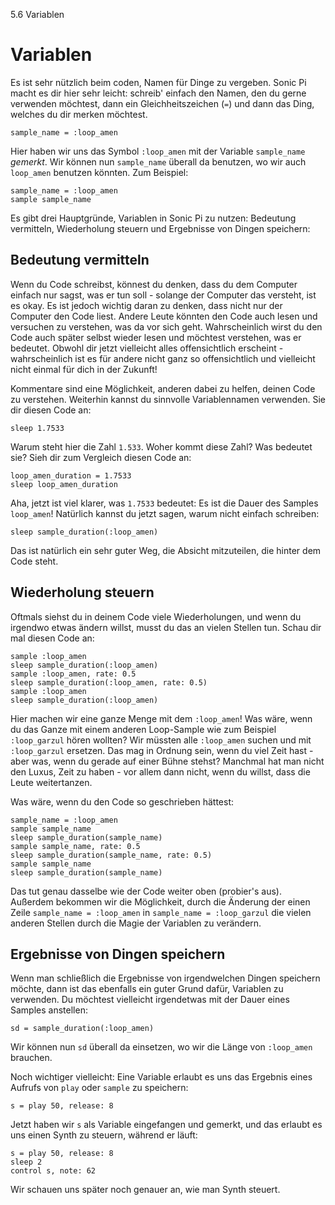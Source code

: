 5.6 Variablen

# Variablen

Es ist sehr nützlich beim coden, Namen für Dinge zu vergeben. Sonic Pi macht es dir hier sehr leicht: schreib' einfach den Namen, den du gerne verwenden möchtest, dann ein Gleichheitszeichen (`=`) und dann das Ding, welches du dir merken möchtest.

```
sample_name = :loop_amen
```

Hier haben wir uns das Symbol `:loop_amen` mit der Variable `sample_name` *gemerkt*. Wir können nun `sample_name` überall da benutzen, wo wir auch `loop_amen` benutzen könnten. Zum Beispiel:


```
sample_name = :loop_amen
sample sample_name
```

Es gibt drei Hauptgründe, Variablen in Sonic Pi zu nutzen: Bedeutung vermitteln, Wiederholung steuern und Ergebnisse von Dingen speichern:

## Bedeutung vermitteln

Wenn du Code schreibst, könnest du denken, dass du dem Computer einfach nur sagst, was er tun soll - solange der Computer das versteht, ist es okay. Es ist jedoch wichtig daran zu denken, dass nicht nur der Computer den Code liest. Andere Leute könnten den Code auch lesen und versuchen zu verstehen, was da vor sich geht. Wahrscheinlich wirst du den Code auch später selbst wieder lesen und möchtest verstehen, was er bedeutet. Obwohl dir jetzt vielleicht alles offensichtlich erscheint - wahrscheinlich ist es für andere nicht ganz so offensichtlich und vielleicht nicht einmal für dich in der Zukunft!

Kommentare sind eine Möglichkeit, anderen dabei zu helfen, deinen Code zu verstehen. Weiterhin kannst du sinnvolle Variablennamen verwenden. Sie dir diesen Code an:

```
sleep 1.7533
```

Warum steht hier die Zahl `1.533`. Woher kommt diese Zahl? Was bedeutet sie? Sieh dir zum Vergleich diesen Code an:

```
loop_amen_duration = 1.7533
sleep loop_amen_duration
```

Aha, jetzt ist viel klarer, was `1.7533` bedeutet: Es ist die Dauer des Samples `loop_amen`! Natürlich kannst du jetzt sagen, warum nicht einfach schreiben:

```
sleep sample_duration(:loop_amen)
```

Das ist natürlich ein sehr guter Weg, die Absicht mitzuteilen, die hinter dem Code steht.

## Wiederholung steuern

Oftmals siehst du in deinem Code viele Wiederholungen, und wenn du irgendwo etwas ändern willst, musst du das an vielen Stellen tun. Schau dir mal diesen Code an:

```
sample :loop_amen
sleep sample_duration(:loop_amen)
sample :loop_amen, rate: 0.5
sleep sample_duration(:loop_amen, rate: 0.5)
sample :loop_amen
sleep sample_duration(:loop_amen)
```

Hier machen wir eine ganze Menge mit dem `:loop_amen`! Was wäre, wenn du das Ganze mit einem anderen Loop-Sample wie zum Beispiel `:loop_garzul` hören wollten? Wir müssten alle `:loop_amen` suchen und mit `:loop_garzul` ersetzen. Das mag in Ordnung sein, wenn du viel Zeit hast - aber was, wenn du gerade auf einer Bühne stehst? Manchmal hat man nicht den Luxus, Zeit zu haben - vor allem dann nicht, wenn du willst, dass die Leute weitertanzen.

Was wäre, wenn du den Code so geschrieben hättest:

```
sample_name = :loop_amen
sample sample_name
sleep sample_duration(sample_name)
sample sample_name, rate: 0.5
sleep sample_duration(sample_name, rate: 0.5)
sample sample_name
sleep sample_duration(sample_name)
```

Das tut genau dasselbe wie der Code weiter oben (probier's aus). Außerdem bekommen wir die Möglichkeit, durch die Änderung der einen Zeile `sample_name = :loop_amen` in `sample_name = :loop_garzul` die vielen anderen Stellen durch die Magie der Variablen zu verändern.

## Ergebnisse von Dingen speichern

Wenn man schließlich die Ergebnisse von irgendwelchen Dingen speichern möchte, dann ist das ebenfalls ein guter Grund dafür, Variablen zu verwenden. Du möchtest vielleicht irgendetwas mit der Dauer eines Samples anstellen:

```
sd = sample_duration(:loop_amen)
```

Wir können nun `sd` überall da einsetzen, wo wir die Länge von `:loop_amen` brauchen.

Noch wichtiger vielleicht: Eine Variable erlaubt es uns das Ergebnis eines Aufrufs von `play` oder `sample` zu speichern:

```
s = play 50, release: 8
```

Jetzt haben wir `s` als Variable eingefangen und gemerkt, und das erlaubt es uns einen Synth zu steuern, während er läuft:

```
s = play 50, release: 8
sleep 2
control s, note: 62
```

Wir schauen uns später noch genauer an, wie man Synth steuert.
